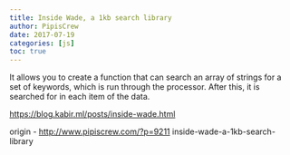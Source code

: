```yaml
---
title: Inside Wade, a 1kb search library
author: PipisCrew
date: 2017-07-19
categories: [js]
toc: true
---
```


It allows you to create a function that can search an array of strings for a set of keywords, which is run through the processor. After this, it is searched for in each item of the data.

https://blog.kabir.ml/posts/inside-wade.html

origin - http://www.pipiscrew.com/?p=9211 inside-wade-a-1kb-search-library